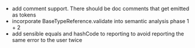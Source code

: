 * add comment support. There should be doc comments that get emitted as tokens
* incorporate BaseTypeReference.validate into semantic analysis phase 1 + 2
* add sensible equals and hashCode to reporting to avoid reporting the same error
  to the user twice